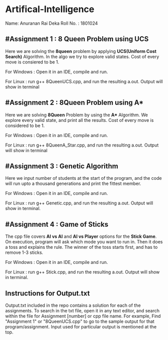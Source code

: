 # Artifical-Intelligence

Name: Anuranan Rai Deka
Roll No. : 1801024

**#Assignment 1 : 8 Queen Problem using UCS**
-----------------------------------------
Here we are solving the **8queen** problem by applying **UCS(Uniform Cost Search)** Algorithm. In the algo we try to explore valid states. 
Cost of every move is consiered to be 1.  

For Windows : Open it in an IDE, compile and run.

For Linux   : run g++ 8QueenUCS.cpp, and run the resulting a.out. Output will show in terminal


**#Assignment 2 : 8Queen Problem using A\***
---------------------------------------
Here we are solving **8Queen** Problem by using the **A\*** Algorithm. We explore every valid state, and print all the results.
Cost of every move is considered to be 1.  

For Windows : Open it in an IDE, compile and run.

For Linux   : run g++ 8QueenA_Star.cpp, and run the resulting a.out. Output will show in terminal


**#Assignment 3 : Genetic Algorithm**
---------------------------------
Here we input number of students at the start of the program, and the code will run upto a thousand generations and print the fittest member. 

For Windows : Open it in an IDE, compile and run.

For Linux   : run g++ Genetic.cpp, and run the resulting a.out. Output will show in terminal.


**#Assignment 4 : Game of Sticks**
------------------------------
The cpp file covers **AI vs AI** and **AI vs Player** options for the **Stick Game**. On execution, program will ask which mode you want to run in. Then it does a toss
and explains the rule. The winner of the toss starts first, and has to remove 1-3 sticks.

For Windows : Open it in an IDE, compile and run.

For Linux   : run g++ Stick.cpp, and run the resulting a.out. Output will show in terminal.

**Instructions for Output.txt**
---------------------------
Output.txt included in the repo contains a solution for each of the assignments. To search in the txt file, open it in any text editor, and search within the file for
Assignment [number] or cpp file name.
For example, Find  "Assignment 1" or "8QueenUCS.cpp" to go to the sample output for that program/assignment. Input used for particular output is mentioned at the top.
